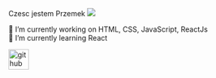  Czesc jestem Przemek
![](https://www.nuvias.com/wp-content/uploads/2019/09/github-banner.jpg)


🔭 I’m currently working on HTML, CSS, JavaScript, ReactJs <br>
🌱 I’m currently learning React




[<img src='https://cdn.jsdelivr.net/npm/simple-icons@3.0.1/icons/github.svg' alt='github' height='40'>](https://github.com/Przem1919191)  

